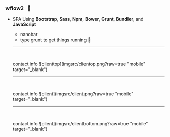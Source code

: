 ### wflow<kbd>2</kbd> &nbsp; :rocket:

- SPA Using **Bootstrap**, **Sass**, **Npm**, **Bower**, **Grunt**, **Bundler**, and **JavaScript**
  - nanobar
  - type grunt to get things running :feet:
  
  
   <hr />
  
  <br />
  
  contact info
  ![clienttop](imgsrc/clientop.png?raw=true "mobile" target="_blank")

  
  
  
  
  <hr />
  
  <br />
  
  contact info
  ![client](imgsrc/client.png?raw=true "mobile" target="_blank")
  
  
  <hr />
  
  <br />
  
  contact info
  ![client](imgsrc/clientbottom.png?raw=true "mobile" target="_blank")





  

  



 







